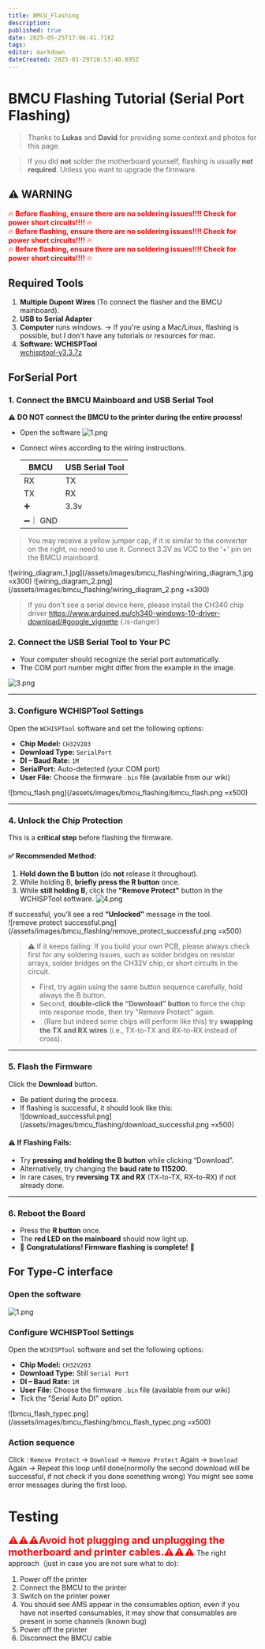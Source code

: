 ```yaml
---
title: BMCU_Flashing
description: 
published: true
date: 2025-05-25T17:06:41.718Z
tags: 
editor: markdown
dateCreated: 2025-01-29T10:53:40.895Z
---
```


# **BMCU Flashing Tutorial (Serial Port Flashing)**

> Thanks to **Lukas** and **David** for providing some context and photos for this page.



> If you did **not** solder the motherboard yourself, flashing is usually **not required**. Unless you want to upgrade the firmware.  


## ⚠️ **WARNING**  
<span style="color:red">🔥 **Before flashing, ensure there are no soldering issues!!!! Check for power short circuits!!!!** 🔥  
🔥 **Before flashing, ensure there are no soldering issues!!!! Check for power short circuits!!!!** 🔥  
🔥 **Before flashing, ensure there are no soldering issues!!!! Check for power short circuits!!!!** 🔥  


## **Required Tools**
1. **Multiple Dupont Wires** (To connect the flasher and the BMCU mainboard).  
2. **USB to Serial Adapter** 
3. **Computer** runs windows.  -> If you're using a Mac/Linux, flashing is possible, but I don't have any tutorials or resources for mac.
4. **Software: WCHISPTool**  
[wchisptool-v3.3.7z](/assets/files/wchisptool-v3.3.7z)

## ForSerial Port 

### 1. **Connect the BMCU Mainboard and USB Serial Tool**

⚠️ **DO NOT connect the BMCU to the printer during the entire process!**  

- Open the software
![1.png](/assets/images/bmcu_flashing/1.png)


- Connect wires according to the wiring instructions.
  
  
  |BMCU|USB Serial Tool|
  |---|---|
  |RX | TX|
  |TX | RX|
  | ➕ | 3.3v|
  |  ➖｜ GND |
  
>You may receive a yellow jumper cap, if it is similar to the converter on the right, no need to use it.
> Connect 3.3V as VCC to the '+' pin on the BMCU mainboard.
  
![wiring_diagram_1.jpg](/assets/images/bmcu_flashing/wiring_diagram_1.jpg =x300)
![wiring_diagram_2.png](/assets/images/bmcu_flashing/wiring_diagram_2.png =x300)
  
> If you don't see a serial device here, please install the CH340 chip driver
> https://www.arduined.eu/ch340-windows-10-driver-download/#google_vignette
{.is-danger}


### 2. **Connect the USB Serial Tool to Your PC**

- Your computer should recognize the serial port automatically.
- The COM port number might differ from the example in the image.  


![3.png](/assets/images/bmcu_flashing/3.png)

---
  
  ### 3. **Configure WCHISPTool Settings**

Open the `WCHISPTool` software and set the following options:

- **Chip Model:** `CH32V203`  
- **Download Type:** `SerialPort`  
- **DI – Baud Rate:** `1M`  
- **SerialPort:** Auto-detected (your COM port)  
- **User File:** Choose the firmware `.bin` file (available from our wiki)  

![bmcu_flash.png](/assets/images/bmcu_flashing/bmcu_flash.png =x500)

---

### 4. **Unlock the Chip Protection**

This is a **critical step** before flashing the firmware.

#### ✅ Recommended Method:


1. **Hold down the B button** (do **not** release it throughout).
2. While holding B, **briefly press the R button** once.
3. While **still holding B**, click the **"Remove Protect"** button in the WCHISPTool software.
![4.png](/assets/images/bmcu_flashing/4.png )

If successful, you’ll see a red **“Unlocked”** message in the tool.  
![remove protect successful.png](/assets/images/bmcu_flashing/remove_protect_successful.png =x500)

> ⚠️ If it keeps failing:
> If you build your own PCB, please always check first for any soldering issues, such as solder bridges on resistor arrays, solder bridges on the CH32V chip, or short circuits in the circuit.
> - First, try again using the same button sequence carefully, hold always the B button.
> - Second, **double-click the “Download” button** to force the chip into response mode, then try "Remove Protect" again.
> - （Rare but indeed some chips will perform like this) try **swapping the TX and RX wires** (i.e., TX-to-TX and RX-to-RX instead of cross).

---



### 5. **Flash the Firmware**

Click the **Download** button.

- Be patient during the process.
- If flashing is successful, it should look like this:  
![download_successful.png](/assets/images/bmcu_flashing/download_successful.png =x500)

#### ⚠️ If Flashing Fails:

- Try **pressing and holding the B button** while clicking “Download”.
- Alternatively, try changing the **baud rate to 115200**.
- In rare cases, try **reversing TX and RX** (TX-to-TX, RX-to-RX) if not already done.

---

### 6. **Reboot the Board**

- Press the **R button** once.
- The **red LED on the mainboard** should now light up.
- 🎉 **Congratulations! Firmware flashing is complete!** 🎉
  
## For Type-C interface
  
### Open the software
![1.png](/assets/images/bmcu_flashing/1.png)
  
### Configure WCHISPTool Settings

Open the `WCHISPTool` software and set the following options:

- **Chip Model:** `CH32V203`  
- **Download Type:** Still `Serial Port`  
- **DI – Baud Rate:** `1M`  
- **User File:** Choose the firmware `.bin` file (available from our wiki)  
- Tick the "Serial Auto DI" option.
  
![bmcu_flash_typec.png](/assets/images/bmcu_flashing/bmcu_flash_typec.png =x500)
  
### Action sequence

  Click : `Remove Protect` -> `Download` -> `Remove Protect` Again -> `Download` Again -> Repeat this loop until done(normolly the second download will be successful, if not check if you done something wrong)
  You might see some error messages during the first loop.
  
# Testing  

<span style="color:red;font-size: 20px"><b> ⚠️⚠️⚠️Avoid hot plugging and unplugging the motherboard and printer cables.⚠️⚠️⚠️</span></b>
The right approach（just in case you are not sure what to do):
1. Power off the printer
1. Connect the BMCU to the printer
1. Switch on the printer power
1. You should see AMS appear in the consumables option, even if you have not inserted consumables, it may show that consumables are present in some channels (known bug)
1. Power off the printer
1. Disconnect the BMCU cable
